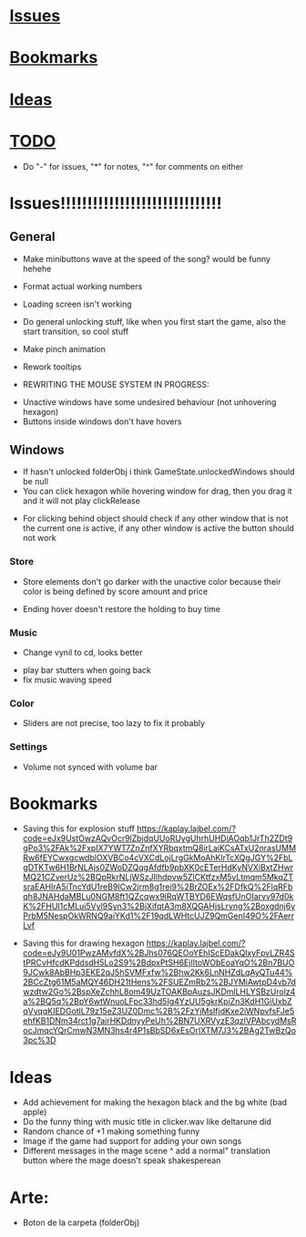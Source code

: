 # [Issues](#issues)
# [Bookmarks](#bookmarks)
# [Ideas](#ideas)
# [TODO](#to-do)

* Do "-" for issues, "*" for notes, "^" for comments on either

# Issues!!!!!!!!!!!!!!!!!!!!!!!!!!!!!!
## General
- Make minibuttons wave at the speed of the song? would be funny hehehe
- Format actual working numbers
- Loading screen isn't working
- Do general unlocking stuff, like when you first start the game, also the start transition, so cool stuff
- Make pinch animation
- Rework tooltips

- REWRITING THE MOUSE SYSTEM IN PROGRESS:
* Unactive windows have some undesired behaviour (not unhovering hexagon)
* Buttons inside windows don't have hovers
## Windows
- If hasn't unlocked folderObj i think GameState.unlockedWindows should be null
- You can click hexagon while hovering window for drag, then you drag it and it will not play clickRelease
* For clicking behind object should check if any other window that is not the current one is active, if any other window is active the button should not work

### Store
* Store elements don't go darker with the unactive color because their color is being defined by score amount and price
- Ending hover doesn't restore the holding to buy time
### Music
* Change vynil to cd, looks better
- play bar stutters when going back
- fix music waving speed
### Color
* Sliders are not precise, too lazy to fix it probably
### Settings
- Volume not synced with volume bar

# Bookmarks
- Saving this for explosion stuff
https://kaplay.lajbel.com/?code=eJx9UstOwzAQvOcr9lZbjdqUUoRUygUhrhUHDiAOqb1JrTh2ZDt9gPo3%2FAk%2FxpIX7YWT7ZnZnfXYRbqxtmQ8irLaiKCsATxU2nrasUMMRw6fEYCwxgcwdblOXVBCo4cVXCdLojLrgGkMoAhKlrTcXQgJGY%2FbLgDTKTw6H1BrNLAjs0ZWoDZQqgAfdfb9pbXK0cETerHdKyNVXiBxtZHwrMQ21CZverUz%2BQpRkrNLjWSzJIlhdpvw5ZlCKtfzxM5vLtmqm5MkqZTsraEAHIrA5iTncYdU1reB9ICw2jrm8g1rei9%2BrZOEx%2FDfkQ%2FlqRFbqh8JNAHdaMBLu0NGM8ft1QZcqwx9lRqWTBYD6EWqsfUnOIarvv97d0kK%2FHUI1cMLui5Vyl9Syn3%2BjXifqtA3m8XQGAHjsLrvng%2Boxgdnj6yPrbM5NespOkWRNQ9aiYKd1%2F19qdLWHtcUJZ9QmGenI49O%2FAerrLvf

- Saving this for drawing hexagon
https://kaplay.lajbel.com/?code=eJy9U01PwzAMvfdX%2BJhs076QEOoYEhIScEDakQlxyFpvLZR4StPRCvHfcdKPddsdH5Lo2S9%2BdpxPtSH6EjIItoWObEoaYqO%2Bn7BUO9JCwk8AbBHp3EKE2qJ5hSVMFxfw%2Bhw2Kk6LnNHZdLqAyQTu44%2BCcZtg61M5aMQY46DH21tHens%2FSUEZmRb2%2BJYMiAwtpD4vb7dwzdtw2Go%2BspXeZchhL8om49UzTOAKBpAuzsJKDmlLHLYSBzUrolz4a%2BQ5q%2BpY6wtWnuoLFpc33hd5Ig4YzUU5gkrKpiZn3KdH1GiUxbZqVyqqKIEDGotlL79z15eZ3UZ0Dmc%2B%2FzYjMsIfjdKxe2iWNpvfsFJe5ehfKB1DNm34rct1g7airHKDdnyyPeUh%2BN7UXRVyzE3qzlVPAbcydMsRocJmqcYQrCmwN3MN3hs4r4P1sBbSD6xEsOrlXTM7J3%2BAg2TwBzQo3pc%3D

# Ideas
- Add achievement for making the hexagon black and the bg white (bad apple)
- Do the funny thing with music title in clicker.wav like deltarune did
- Random chance of +1 making something funny
- Image if the game had support for adding your own songs
- Different messages in the mage scene
^ add a normal" translation button where the mage doesn't speak shakesperean


# Arte: 
- Boton de la carpeta (folderObj)
